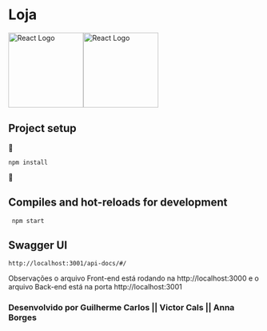 # Loja

<p><a href="https://pt-br.reactjs.org" target="_blank"><img src="https://cdn.jsdelivr.net/gh//devicons/devicon/icons/react/react-original.svg" width="150" alt="React Logo"></a><a href="https://pt-br.reactjs.org" target="_blank"><img src="https://cdn.jsdelivr.net/gh//devicons/devicon/icons/nodejs/nodejs-original.svg" width="150" alt="React Logo"></a>  </p>

## Project setup

:construction: 
```
npm install
```

 :construction:

## Compiles and hot-reloads for development

```
 npm start
```

## Swagger UI
```
http://localhost:3001/api-docs/#/
```

Observações o arquivo Front-end está rodando na http://localhost:3000 e o arquivo Back-end está na porta  http://localhost:3001

### Desenvolvido por Guilherme Carlos ||  Victor Cals || Anna Borges
